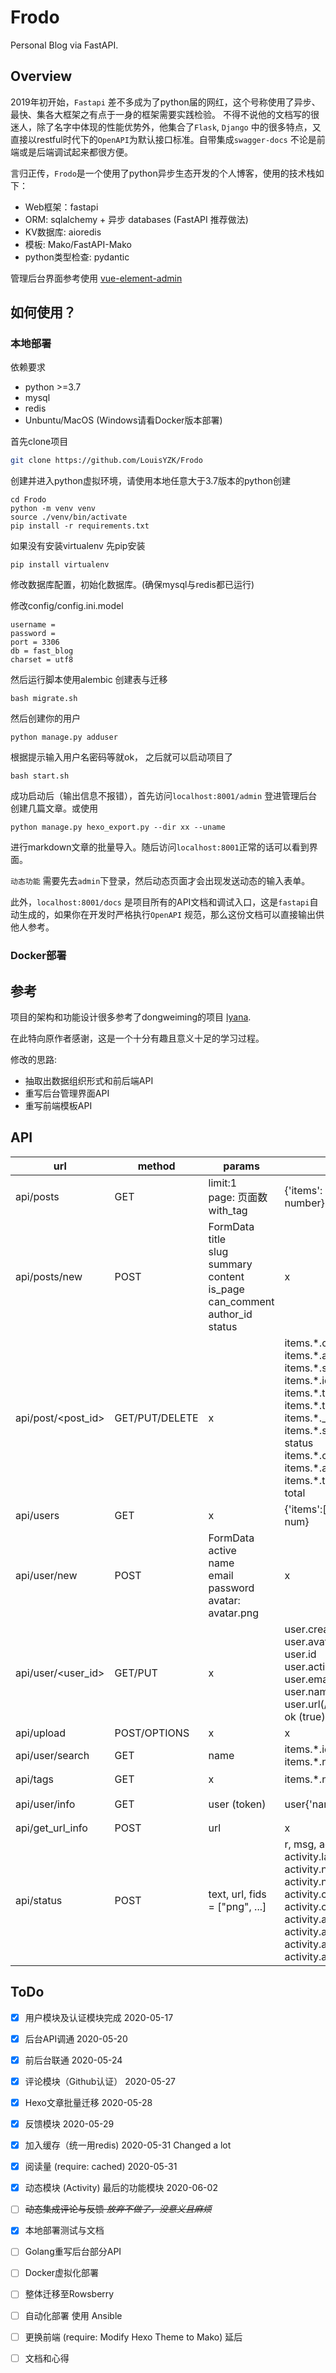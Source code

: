 # Frodo
Personal Blog via FastAPI.
## Overview
2019年初开始，`Fastapi` 差不多成为了python届的网红，这个号称使用了异步、最快、集各大框架之有点于一身的框架需要实践检验。 不得不说他的文档写的很迷人，除了名字中体现的性能优势外，他集合了`Flask`, `Django` 中的很多特点，又直接以restful时代下的`OpenAPI`为默认接口标准。自带集成`swagger-docs` 不论是前端或是后端调试起来都很方便。

言归正传，`Frodo`是一个使用了python异步生态开发的个人博客，使用的技术栈如下：
- Web框架：fastapi
- ORM: sqlalchemy + 异步 databases (FastAPI 推荐做法)
- KV数据库: aioredis
- 模板: Mako/FastAPI-Mako
- python类型检查: pydantic

管理后台界面参考使用 [vue-element-admin](https://github.com/PanJiaChen/vue-element-admin)

## 如何使用？
### 本地部署
依赖要求
- python >=3.7
- mysql
- redis
- Unbuntu/MacOS (Windows请看Docker版本部署)

首先clone项目
```bash
git clone https://github.com/LouisYZK/Frodo
```
创建并进入python虚拟环境，请使用本地任意大于3.7版本的python创建
```
cd Frodo
python -m venv venv
source ./venv/bin/activate
pip install -r requirements.txt
```
如果没有安装virtualenv 先pip安装
```
pip install virtualenv
```
修改数据库配置，初始化数据库。(确保mysql与redis都已运行)

修改config/config.ini.model
```
username = 
password = 
port = 3306
db = fast_blog
charset = utf8
```
然后运行脚本使用alembic 创建表与迁移
```
bash migrate.sh
```
然后创建你的用户
```
python manage.py adduser
```
根据提示输入用户名密码等就ok， 之后就可以启动项目了
```
bash start.sh
```
成功启动后（输出信息不报错），首先访问`localhost:8001/admin` 登进管理后台创建几篇文章。或使用
```
python manage.py hexo_export.py --dir xx --uname
```
进行markdown文章的批量导入。随后访问`localhost:8001`正常的话可以看到界面。

`动态功能` 需要先去`admin`下登录，然后动态页面才会出现发送动态的输入表单。

此外，`localhost:8001/docs` 是项目所有的API文档和调试入口，这是`fastapi`自动生成的，如果你在开发时严格执行`OpenAPI` 规范，那么这份文档可以直接输出供他人参考。
 
### Docker部署

## 参考
项目的架构和功能设计很多参考了dongweiming的项目 [lyana](https://github.com/dongweiming/lyanna).

在此特向原作者感谢，这是一个十分有趣且意义十足的学习过程。

修改的思路:
- 抽取出数据组织形式和前后端API
- 重写后台管理界面API
- 重写前端模板API
  
## API
| url | method | params | response | info|
|  --- | --- | --- | --- | --- |
|  api/posts  |   GET | limit:1<br>page: 页面数 <br> with_tag<br>  |  {'items': [post.*.,], 'total': number}  | 查询Posts<br> 需要登录| 
|  api/posts/new| POST | FormData <br> title <br> slug<br> summary <br> content <br> is_page <br> can_comment <br> author_id <br> status| x| x|
| api/post/<post_id>| GET/PUT/DELETE| x | items.*.created_at <br> items.\*.author_id <br> items.\*.slug <br> items.\*.id <br> items.\*.title <br> items.\*.type <br> items.\*._pageview <br> items.\*.summary <br> status <br> items.\*.can_comment <br> items.\*.author_name <br> items.\*.tags.\* <br> total|需要登录|
| api/users | GET | x | {'items':[user.*.,], 'total': num} | 需要登录|
| api/user/new | POST | FormData <br>active <br> name<br>email <br>password <br> avatar: avatar.png | x | 需要登录|
| api/user/<user_id> | GET/PUT | x | user.created_at <br> user.avatar <br> user.id <br> user.active <br> user.email <br> user.name <br> user.url(/user/3/)<br> ok (true) |需要登录 |
| api/upload| POST/OPTIONS |x | x | na|
| api/user/search | GET | name | items.\*.id <br> items.\*.name | 需要登录|
| api/tags | GET | x | items.*.name |需要登录 |
| api/user/info | GET | user (token)| user{'name', 'avartar'} | 相当于current_user|
| api/get_url_info | POST | url | x | na |
| api/status | POST | text, url, fids = ["png", ...] | r, msg, activity.id, activity.layout, activity.n_comments, activity.n_likes, activity.created_at, activity.can_comment, activity.attachments.\*.layout, activity.attachments.\*.url, activity.attachments.\*.title, activity.attachments.*.size |

## ToDo
- [x] 用户模块及认证模块完成 2020-05-17
- [x] 后台API调通 2020-05-20
- [x] 前后台联通 2020-05-24
- [x] 评论模块（Github认证） 2020-05-27
- [x] Hexo文章批量迁移 2020-05-28
- [x] 反馈模块 2020-05-29
- [x] 加入缓存（统一用redis) 2020-05-31 Changed a lot
- [x] 阅读量 (require: cached) 2020-05-31
- [x] 动态模块 (Activity) 最后的功能模块 2020-06-02
- [ ] ~~动态集成评论与反馈 _放弃不做了，没意义且麻烦_~~
- [x] 本地部署测试与文档
- [ ] Golang重写后台部分API
- [ ] Docker虚拟化部署
- [ ] 整体迁移至Rowsberry
- [ ] 自动化部署 使用 Ansible
- [ ] 更换前端 (require: Modify Hexo Theme to Mako) 延后
- [ ] 文档和心得 


  